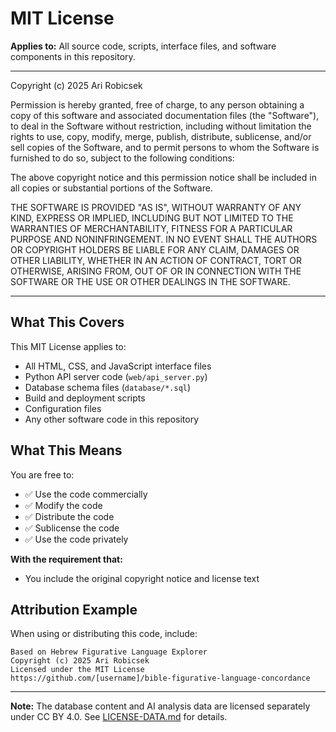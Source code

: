 # MIT License

**Applies to:** All source code, scripts, interface files, and software components in this repository.

---

Copyright (c) 2025 Ari Robicsek

Permission is hereby granted, free of charge, to any person obtaining a copy
of this software and associated documentation files (the "Software"), to deal
in the Software without restriction, including without limitation the rights
to use, copy, modify, merge, publish, distribute, sublicense, and/or sell
copies of the Software, and to permit persons to whom the Software is
furnished to do so, subject to the following conditions:

The above copyright notice and this permission notice shall be included in all
copies or substantial portions of the Software.

THE SOFTWARE IS PROVIDED "AS IS", WITHOUT WARRANTY OF ANY KIND, EXPRESS OR
IMPLIED, INCLUDING BUT NOT LIMITED TO THE WARRANTIES OF MERCHANTABILITY,
FITNESS FOR A PARTICULAR PURPOSE AND NONINFRINGEMENT. IN NO EVENT SHALL THE
AUTHORS OR COPYRIGHT HOLDERS BE LIABLE FOR ANY CLAIM, DAMAGES OR OTHER
LIABILITY, WHETHER IN AN ACTION OF CONTRACT, TORT OR OTHERWISE, ARISING FROM,
OUT OF OR IN CONNECTION WITH THE SOFTWARE OR THE USE OR OTHER DEALINGS IN THE
SOFTWARE.

---

## What This Covers

This MIT License applies to:

- All HTML, CSS, and JavaScript interface files
- Python API server code (`web/api_server.py`)
- Database schema files (`database/*.sql`)
- Build and deployment scripts
- Configuration files
- Any other software code in this repository

## What This Means

You are free to:
- ✅ Use the code commercially
- ✅ Modify the code
- ✅ Distribute the code
- ✅ Sublicense the code
- ✅ Use the code privately

**With the requirement that:**
- You include the original copyright notice and license text

## Attribution Example

When using or distributing this code, include:

```
Based on Hebrew Figurative Language Explorer
Copyright (c) 2025 Ari Robicsek
Licensed under the MIT License
https://github.com/[username]/bible-figurative-language-concordance
```

---

**Note:** The database content and AI analysis data are licensed separately under CC BY 4.0. See [LICENSE-DATA.md](LICENSE-DATA.md) for details.
